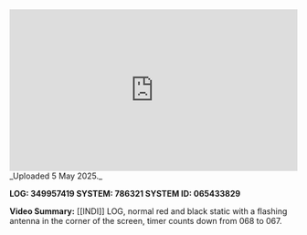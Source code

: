 
<iframe 
  src="https://drive.google.com/file/d/1CdPJB7ZZCJKJHJdMtsJYOXvKwabPR4ku/preview"  
  style="width:100%; aspect-ratio:16/9; border:0;"
  allowfullscreen>
</iframe>
_Uploaded 5 May 2025._

**LOG: 349957419
SYSTEM: 786321
SYSTEM ID: 065433829**

**Video Summary:** [[INDI]] LOG, normal red and black static with a flashing antenna in the corner of the screen, timer counts down from 068 to 067.